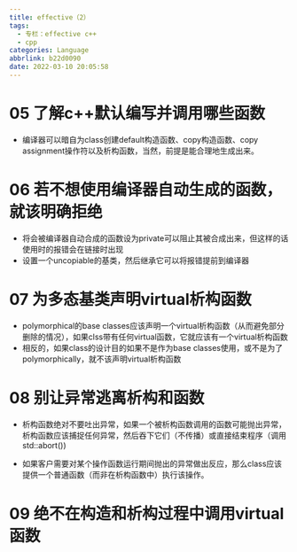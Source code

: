 ```yaml
---
title: effective（2）
tags:
  - 专栏：effective c++
  - cpp
categories: Language
abbrlink: b22d0090
date: 2022-03-10 20:05:58
---
```


# 05 了解c++默认编写并调用哪些函数

- 编译器可以暗自为class创建default构造函数、copy构造函数、copy assignment操作符以及析构函数，当然，前提是能合理地生成出来。

# 06 若不想使用编译器自动生成的函数，就该明确拒绝

- 将会被编译器自动合成的函数设为private可以阻止其被合成出来，但这样的话使用时的报错会在链接时出现
- 设置一个uncopiable的基类，然后继承它可以将报错提前到编译器

# 07 为多态基类声明virtual析构函数

- polymorphical的base classes应该声明一个virtual析构函数（从而避免部分删除的情况），如果clss带有任何virtual函数，它就应该有一个virtual析构函数
- 相反的，如果class的设计目的如果不是作为base classes使用，或不是为了polymorphically，就不该声明virtual析构函数

# 08 别让异常逃离析构和函数

- 析构函数绝对不要吐出异常，如果一个被析构函数调用的函数可能抛出异常，析构函数应该捕捉任何异常，然后吞下它们（不传播）或直接结束程序（调用std::abort())

- 如果客户需要对某个操作函数运行期间抛出的异常做出反应，那么class应该提供一个普通函数（而非在析构函数中）执行该操作。

# 09 绝不在构造和析构过程中调用virtual函数